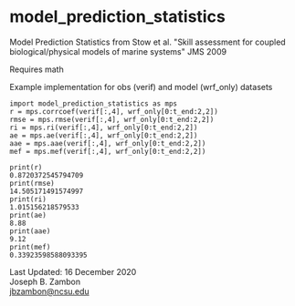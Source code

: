 # model_prediction_statistics
Model Prediction Statistics from Stow et al. "Skill assessment for coupled biological/physical models of marine systems" JMS 2009  

Requires math  

Example implementation for obs (verif) and model (wrf_only) datasets  

```
import model_prediction_statistics as mps
r = mps.corrcoef(verif[:,4], wrf_only[0:t_end:2,2])
rmse = mps.rmse(verif[:,4], wrf_only[0:t_end:2,2])
ri = mps.ri(verif[:,4], wrf_only[0:t_end:2,2])
ae = mps.ae(verif[:,4], wrf_only[0:t_end:2,2])
aae = mps.aae(verif[:,4], wrf_only[0:t_end:2,2])
mef = mps.mef(verif[:,4], wrf_only[0:t_end:2,2])

print(r)
0.8720372545794709
print(rmse)
14.505171491574997
print(ri)
1.015156218579533
print(ae)
8.88
print(aae)
9.12
print(mef)
0.33923598588093395
```

Last Updated: 16 December 2020  
Joseph B. Zambon  
jbzambon@ncsu.edu
